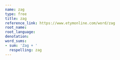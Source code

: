 ```yaml
---
name: zag
type: free
title: zag
reference_link: https://www.etymonline.com/word/zag
root_name: 
root_language: 
denotation: 
word_sums:
- sum: 'Zag + '
  respelling: zag
---
```

